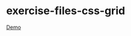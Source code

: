 # exercise-files-css-grid
<a href="https://faezeh-khd.github.io/exercise-files-css-grid/" target="_blank"> Demo </a>
